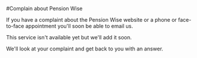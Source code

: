 #Complain about Pension Wise

If you have a complaint about the Pension Wise website or a phone or face-to-face appointment you'll soon be able to email us.

This service isn't available yet but we'll add it soon.

We'll look at your complaint and get back to you with an answer.
